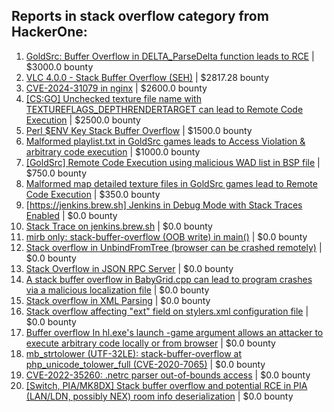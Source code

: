 ## Reports in stack overflow category from HackerOne:
1. [GoldSrc: Buffer Overflow in DELTA_ParseDelta function leads to RCE](https://hackerone.com/reports/484745) | $3000.0 bounty
2. [VLC 4.0.0 - Stack Buffer Overflow (SEH)](https://hackerone.com/reports/489102) | $2817.28 bounty
3. [CVE-2024-31079 in nginx](https://hackerone.com/reports/2526051) | $2600.0 bounty
4. [[CS:GO] Unchecked texture file name with TEXTUREFLAGS_DEPTHRENDERTARGET can lead to Remote Code Execution](https://hackerone.com/reports/550625) | $2500.0 bounty
5. [Perl $ENV Key Stack Buffer Overflow](https://hackerone.com/reports/272497) | $1500.0 bounty
6. [Malformed playlist.txt in GoldSrc games leads to Access Violation & arbitrary code execution](https://hackerone.com/reports/504951) | $1000.0 bounty
7. [[GoldSrc] Remote Code Execution using malicious WAD list in BSP file](https://hackerone.com/reports/675710) | $750.0 bounty
8. [Malformed map detailed texture files in GoldSrc games lead to Remote Code Execution](https://hackerone.com/reports/505173) | $350.0 bounty
9. [[https://jenkins.brew.sh] Jenkins in Debug Mode with Stack Traces Enabled](https://hackerone.com/reports/221833) | $0.0 bounty
10. [Stack Trace on jenkins.brew.sh](https://hackerone.com/reports/222108) | $0.0 bounty
11. [mirb only: stack-buffer-overflow (OOB write) in main()](https://hackerone.com/reports/219870) | $0.0 bounty
12. [Stack overflow in UnbindFromTree (browser can be crashed remotely)](https://hackerone.com/reports/264481) | $0.0 bounty
13. [Stack Overflow in JSON RPC Server](https://hackerone.com/reports/390499) | $0.0 bounty
14. [A stack buffer overflow in BabyGrid.cpp can lead to program crashes via a malicious localization file](https://hackerone.com/reports/497255) | $0.0 bounty
15. [Stack overflow in XML Parsing](https://hackerone.com/reports/480883) | $0.0 bounty
16. [Stack overflow affecting "ext" field on stylers.xml configuration file](https://hackerone.com/reports/480984) | $0.0 bounty
17. [Buffer overflow In hl.exe's launch -game argument allows an attacker to execute arbitrary code locally or from browser](https://hackerone.com/reports/832750) | $0.0 bounty
18. [mb_strtolower (UTF-32LE): stack-buffer-overflow at php_unicode_tolower_full (CVE-2020-7065)](https://hackerone.com/reports/838127) | $0.0 bounty
19. [CVE-2022-35260: .netrc parser out-of-bounds access](https://hackerone.com/reports/1753224) | $0.0 bounty
20. [[Switch, PIA/MK8DX] Stack buffer overflow and potential RCE in PIA (LAN/LDN, possibly NEX) room info deserialization](https://hackerone.com/reports/2611669) | $0.0 bounty